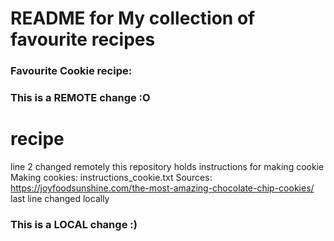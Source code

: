 # README for My collection of favourite recipes
### Favourite Cookie recipe:

### This is a REMOTE change :O
# recipe
line 2 changed remotely
this repository holds instructions for making cookie
Making cookies: instructions_cookie.txt
Sources: https://joyfoodsunshine.com/the-most-amazing-chocolate-chip-cookies/
last line changed locally
### This is a LOCAL change :)